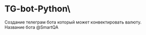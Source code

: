 # TG-bot-Python\
Создание телеграм бота который может конвектировать валюту.  
Название бота @SmartQA
